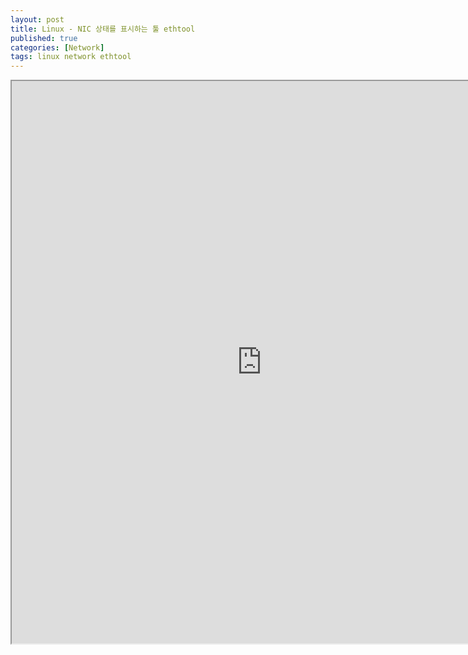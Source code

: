 ```yaml
---
layout: post
title: Linux - NIC 상태를 표시하는 툴 ethtool
published: true
categories: [Network]
tags: linux network ethtool
---
```

<iframe width="800" height="900" src="https://docs.google.com/document/d/e/2PACX-1vQtPTLV91Af2DsXjH-cg9YiXZSlwWEibQrajW2F1jmKB9yZ6Rzxhim1WZW7BExQVLr5GvuEZUu_rJaU/pub?embedded=true"></iframe>  
    
